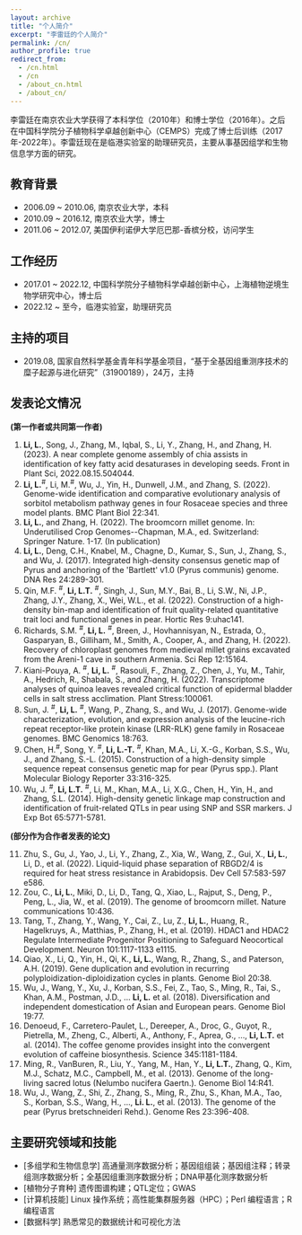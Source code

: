 ```yaml
---
layout: archive
title: "个人简介"
excerpt: "李雷廷的个人简介"
permalink: /cn/
author_profile: true
redirect_from:
  - /cn.html
  - /cn
  - /about_cn.html
  - /about_cn/
---
```


李雷廷在南京农业大学获得了本科学位（2010年）和博士学位（2016年）。之后在中国科学院分子植物科学卓越创新中心（CEMPS）完成了博士后训练（2017年-2022年）。李雷廷现在是临港实验室的助理研究员，主要从事基因组学和生物信息学方面的研究。

## 教育背景

-	2006.09 ~ 2010.06, 南京农业大学，本科
-	2010.09 ~ 2016.12, 南京农业大学，博士
-	2011.06 ~ 2012.07, 美国伊利诺伊大学厄巴那-香槟分校，访问学生

## 工作经历

-	2017.01 ~ 2022.12, 中国科学院分子植物科学卓越创新中心，上海植物逆境生物学研究中心，博士后
-	2022.12 ~ 至今，临港实验室，助理研究员

## 主持的项目

-	2019.08, 国家自然科学基金青年科学基金项目，“基于全基因组重测序技术的糜子起源与进化研究”（31900189），24万，主持

## 发表论文情况

**(第一作者或共同第一作者)**

1.	**Li, L.**, Song, J., Zhang, M., Iqbal, S., Li, Y., Zhang, H., and Zhang, H. (2023). A near complete genome assembly of chia assists in identification of key fatty acid desaturases in developing seeds. Front in Plant Sci, 2022.08.15.504044.
2.	**Li, L.**<sup>#</sup>, Li, M.<sup>#</sup>, Wu, J., Yin, H., Dunwell, J.M., and Zhang, S. (2022). Genome-wide identification and comparative evolutionary analysis of sorbitol metabolism pathway genes in four Rosaceae species and three model plants. BMC Plant Biol 22:341.
3.	**Li, L.**, and Zhang, H. (2022). The broomcorn millet genome. In: Underutilised Crop Genomes--Chapman, M.A., ed. Switzerland: Springer Nature. 1-17. (In publication)
4.	**Li, L.**, Deng, C.H., Knabel, M., Chagne, D., Kumar, S., Sun, J., Zhang, S., and Wu, J. (2017). Integrated high-density consensus genetic map of Pyrus and anchoring of the 'Bartlett' v1.0 (Pyrus communis) genome. DNA Res 24:289-301.
5.	Qin, M.F. <sup>#</sup>, **Li, L.T.** <sup>#</sup>, Singh, J., Sun, M.Y., Bai, B., Li, S.W., Ni, J.P., Zhang, J.Y., Zhang, X., Wei, W.L., et al. (2022). Construction of a high-density bin-map and identification of fruit quality-related quantitative trait loci and functional genes in pear. Hortic Res 9:uhac141.
6.	Richards, S.M. <sup>#</sup>, **Li, L.** <sup>#</sup>, Breen, J., Hovhannisyan, N., Estrada, O., Gasparyan, B., Gilliham, M., Smith, A., Cooper, A., and Zhang, H. (2022). Recovery of chloroplast genomes from medieval millet grains excavated from the Areni-1 cave in southern Armenia. Sci Rep 12:15164.
7.	Kiani-Pouya, A. <sup>#</sup>, **Li, L.** <sup>#</sup>, Rasouli, F., Zhang, Z., Chen, J., Yu, M., Tahir, A., Hedrich, R., Shabala, S., and Zhang, H. (2022). Transcriptome analyses of quinoa leaves revealed critical function of epidermal bladder cells in salt stress acclimation. Plant Stress:100061.
8.	Sun, J. <sup>#</sup>, **Li, L.** <sup>#</sup>, Wang, P., Zhang, S., and Wu, J. (2017). Genome-wide characterization, evolution, and expression analysis of the leucine-rich repeat receptor-like protein kinase (LRR-RLK) gene family in Rosaceae genomes. BMC Genomics 18:763.
9.	Chen, H.<sup>#</sup>, Song, Y. <sup>#</sup>, **Li, L.-T.** <sup>#</sup>, Khan, M.A., Li, X.-G., Korban, S.S., Wu, J., and Zhang, S.-L. (2015). Construction of a high-density simple sequence repeat consensus genetic map for pear (Pyrus spp.). Plant Molecular Biology Reporter 33:316-325.
10.	Wu, J. <sup>#</sup>, **Li, L.T.** <sup>#</sup>, Li, M., Khan, M.A., Li, X.G., Chen, H., Yin, H., and Zhang, S.L. (2014). High-density genetic linkage map construction and identification of fruit-related QTLs in pear using SNP and SSR markers. J Exp Bot 65:5771-5781.

**(部分作为合作者发表的论文)**

11.	Zhu, S., Gu, J., Yao, J., Li, Y., Zhang, Z., Xia, W., Wang, Z., Gui, X., **Li, L.**, Li, D., et al. (2022). Liquid-liquid phase separation of RBGD2/4 is required for heat stress resistance in Arabidopsis. Dev Cell 57:583-597 e586.
12.	Zou, C., **Li, L.**, Miki, D., Li, D., Tang, Q., Xiao, L., Rajput, S., Deng, P., Peng, L., Jia, W., et al. (2019). The genome of broomcorn millet. Nature communications 10:436.
13.	Tang, T., Zhang, Y., Wang, Y., Cai, Z., Lu, Z., **Li, L.**, Huang, R., Hagelkruys, A., Matthias, P., Zhang, H., et al. (2019). HDAC1 and HDAC2 Regulate Intermediate Progenitor Positioning to Safeguard Neocortical Development. Neuron 101:1117-1133 e1115.
14.	Qiao, X., Li, Q., Yin, H., Qi, K., **Li, L.**, Wang, R., Zhang, S., and Paterson, A.H. (2019). Gene duplication and evolution in recurring polyploidization-diploidization cycles in plants. Genome Biol 20:38.
15.	Wu, J., Wang, Y., Xu, J., Korban, S.S., Fei, Z., Tao, S., Ming, R., Tai, S., Khan, A.M., Postman, J.D., … **Li, L.** et al. (2018). Diversification and independent domestication of Asian and European pears. Genome Biol 19:77.
16.	Denoeud, F., Carretero-Paulet, L., Dereeper, A., Droc, G., Guyot, R., Pietrella, M., Zheng, C., Alberti, A., Anthony, F., Aprea, G., …, **Li, L.T.** et al. (2014). The coffee genome provides insight into the convergent evolution of caffeine biosynthesis. Science 345:1181-1184.
17.	Ming, R., VanBuren, R., Liu, Y., Yang, M., Han, Y., **Li, L.T.**, Zhang, Q., Kim, M.J., Schatz, M.C., Campbell, M., et al. (2013). Genome of the long-living sacred lotus (Nelumbo nucifera Gaertn.). Genome Biol 14:R41.
18.	Wu, J., Wang, Z., Shi, Z., Zhang, S., Ming, R., Zhu, S., Khan, M.A., Tao, S., Korban, S.S., Wang, H., …, **Li. L.**, et al. (2013). The genome of the pear (Pyrus bretschneideri Rehd.). Genome Res 23:396-408.

## 主要研究领域和技能

-	[多组学和生物信息学] 高通量测序数据分析；基因组组装；基因组注释；转录组测序数据分析；全基因组重测序数据分析；DNA甲基化测序数据分析
-	[植物分子育种] 遗传图谱构建；QTL定位；GWAS
-	[计算机技能] Linux 操作系统；高性能集群服务器（HPC）；Perl 编程语言；R编程语言
-	[数据科学] 熟悉常见的数据统计和可视化方法

